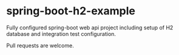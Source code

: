# spring-boot-h2-example
Fully configured spring-boot web api project including setup of H2 database and integration test configuration. 

Pull requests are welcome. 
